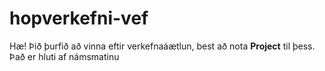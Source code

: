 # hopverkefni-vef

Hæ! Þið þurfið að vinna eftir verkefnaáætlun, best að nota **Project** til þess. Það er hluti af námsmatinu 

